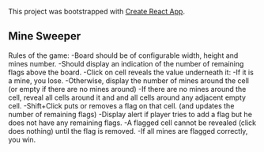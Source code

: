 This project was bootstrapped with [Create React App](https://github.com/facebookincubator/create-react-app).


## Mine Sweeper
Rules of the game:
-Board should be of configurable width, height and mines number.
-Should display an indication of the number of remaining flags above the board.
-Click on cell reveals the value underneath it:
-If it is a mine, you lose.
-Otherwise, display the number of mines around the cell (or empty if there are no mines around)
-If there are no mines around the cell, reveal all cells around it and and all cells around any adjacent empty cell.
-Shift+Click puts or removes a flag on that cell. (and updates the number of remaining flags)
-Display alert if player tries to add a flag but he does not have any remaining flags.
-A flagged cell cannot be revealed (click does nothing) until the flag is removed.
-If all mines are flagged correctly, you win.